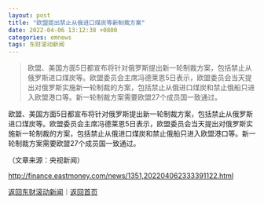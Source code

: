 ```yaml
---
layout: post
title: "欧盟提出禁止从俄进口煤炭等新制裁方案"
date: 2022-04-06 13:12:38 +0800
categories: emnews
tags: 东财滚动新闻
---
```

> 欧盟、美国方面5日都宣布将针对俄罗斯提出新一轮制裁方案，包括禁止从俄罗斯进口煤炭等。欧盟委员会主席冯德莱恩5日表示，欧盟委员会当天提出对俄罗斯实施新一轮制裁的方案，包括禁止从俄进口煤炭和禁止俄船只进入欧盟港口等。新一轮制裁方案需要欧盟27个成员国一致通过。

<p>欧盟、美国方面5日都宣布将针对俄罗斯提出新一轮制裁方案，包括禁止从俄罗斯进口煤炭等。欧盟委员会主席冯德莱恩5日表示，欧盟委员会当天提出对俄罗斯实施新一轮制裁的方案，包括禁止从俄进口煤炭和禁止俄船只进入欧盟港口等。新一轮制裁方案需要欧盟27个成员国一致通过。</p><p class="em_media">（文章来源：央视新闻）</p>

<http://finance.eastmoney.com/news/1351,202204062333391122.html>

[返回东财滚动新闻](//finews.withounder.com/emnews/)｜[返回首页](//finews.withounder.com/)